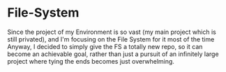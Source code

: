 # File-System
Since the project of my Environment is so vast (my main project which is still privated), and I'm focusing on the File System for it most of the time Anyway, I decided to simply give the FS a totally new repo, so it can become an achievable goal, rather than just a pursuit of an infinitely large project where tying the ends becomes just overwhelming.
